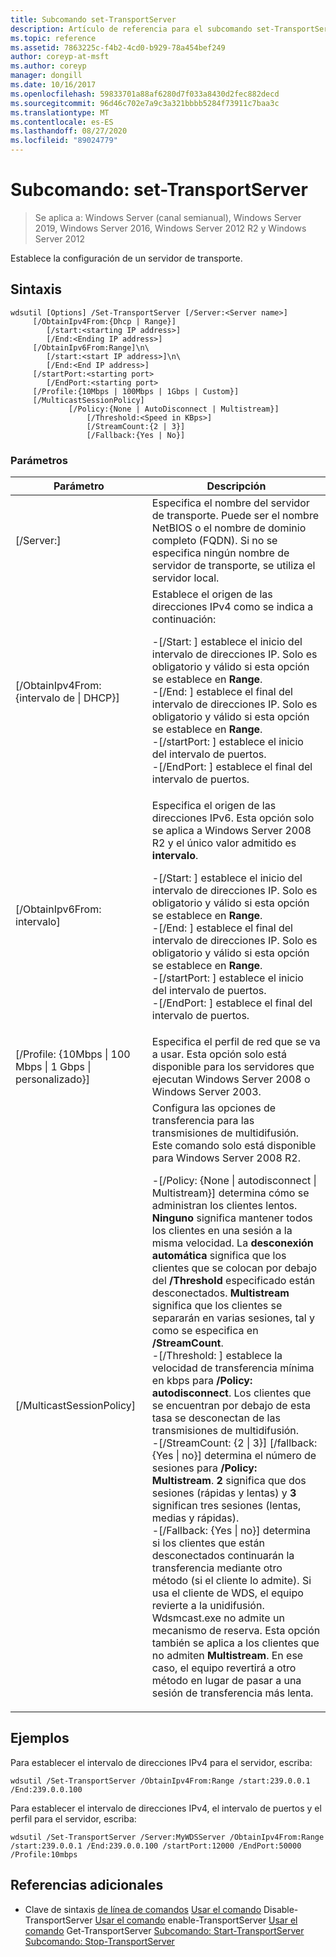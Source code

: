 ```yaml
---
title: Subcomando set-TransportServer
description: Artículo de referencia para el subcomando set-TransportServer, que establece los valores de configuración para un servidor de transporte.
ms.topic: reference
ms.assetid: 7863225c-f4b2-4cd0-b929-78a454bef249
author: coreyp-at-msft
ms.author: coreyp
manager: dongill
ms.date: 10/16/2017
ms.openlocfilehash: 59833701a88af6280d7f033a8430d2fec882decd
ms.sourcegitcommit: 96d46c702e7a9c3a321bbbb5284f73911c7baa3c
ms.translationtype: MT
ms.contentlocale: es-ES
ms.lasthandoff: 08/27/2020
ms.locfileid: "89024779"
---
```

# <a name="subcommand-set-transportserver"></a>Subcomando: set-TransportServer

> Se aplica a: Windows Server (canal semianual), Windows Server 2019, Windows Server 2016, Windows Server 2012 R2 y Windows Server 2012

Establece la configuración de un servidor de transporte.

## <a name="syntax"></a>Sintaxis
```
wdsutil [Options] /Set-TransportServer [/Server:<Server name>]
     [/ObtainIpv4From:{Dhcp | Range}]
        [/start:<starting IP address>]
        [/End:<Ending IP address>]
     [/ObtainIpv6From:Range]\n\
        [/start:<start IP address>]\n\
        [/End:<End IP address>]
     [/startPort:<starting port>
        [/EndPort:<starting port>
     [/Profile:{10Mbps | 100Mbps | 1Gbps | Custom}]
     [/MulticastSessionPolicy]
             [/Policy:{None | AutoDisconnect | Multistream}]
                 [/Threshold:<Speed in KBps>]
                 [/StreamCount:{2 | 3}]
                 [/Fallback:{Yes | No}]
```
### <a name="parameters"></a>Parámetros
|Parámetro|Descripción|
|-------|--------|
|[/Server:<Server name>]|Especifica el nombre del servidor de transporte. Puede ser el nombre NetBIOS o el nombre de dominio completo (FQDN). Si no se especifica ningún nombre de servidor de transporte, se utiliza el servidor local.|
|[/ObtainIpv4From: {intervalo de &#124; DHCP}]|Establece el origen de las direcciones IPv4 como se indica a continuación:<p>-[/Start: <IP address> ] establece el inicio del intervalo de direcciones IP. Solo es obligatorio y válido si esta opción se establece en **Range**.<br />-[/End: <IP address> ] establece el final del intervalo de direcciones IP. Solo es obligatorio y válido si esta opción se establece en **Range**.<br />-[/startPort: <port> ] establece el inicio del intervalo de puertos.<br />-[/EndPort: <port> ] establece el final del intervalo de puertos.|
|[/ObtainIpv6From: intervalo]|Especifica el origen de las direcciones IPv6. Esta opción solo se aplica a Windows Server 2008 R2 y el único valor admitido es **intervalo**.<p>-[/Start: <IP address> ] establece el inicio del intervalo de direcciones IP. Solo es obligatorio y válido si esta opción se establece en **Range**.<br />-[/End: <IP address> ] establece el final del intervalo de direcciones IP. Solo es obligatorio y válido si esta opción se establece en **Range**.<br />-[/startPort: <port> ] establece el inicio del intervalo de puertos.<br />-[/EndPort: <port> ] establece el final del intervalo de puertos.|
|[/Profile: {10Mbps &#124; 100 Mbps &#124; 1 Gbps &#124; personalizado}]|Especifica el perfil de red que se va a usar. Esta opción solo está disponible para los servidores que ejecutan Windows Server 2008 o Windows Server 2003.|
|[/MulticastSessionPolicy]|Configura las opciones de transferencia para las transmisiones de multidifusión. Este comando solo está disponible para Windows Server 2008 R2.<p>-[/Policy: {None &#124; autodisconnect &#124; Multistream}] determina cómo se administran los clientes lentos. **Ninguno** significa mantener todos los clientes en una sesión a la misma velocidad. La **desconexión automática** significa que los clientes que se colocan por debajo del **/Threshold** especificado están desconectados. **Multistream** significa que los clientes se separarán en varias sesiones, tal y como se especifica en **/StreamCount**.<br />-[/Threshold: <Speed in KBps> ] establece la velocidad de transferencia mínima en kbps para **/Policy: autodisconnect**. Los clientes que se encuentran por debajo de esta tasa se desconectan de las transmisiones de multidifusión.<br />-[/StreamCount: {2 &#124; 3}] [/fallback: {Yes &#124; no}] determina el número de sesiones para **/Policy: Multistream**. **2** significa que dos sesiones (rápidas y lentas) y **3** significan tres sesiones (lentas, medias y rápidas).<br />-[/Fallback: {Yes &#124; no}] determina si los clientes que están desconectados continuarán la transferencia mediante otro método (si el cliente lo admite). Si usa el cliente de WDS, el equipo revierte a la unidifusión. Wdsmcast.exe no admite un mecanismo de reserva. Esta opción también se aplica a los clientes que no admiten **Multistream**. En ese caso, el equipo revertirá a otro método en lugar de pasar a una sesión de transferencia más lenta.|
## <a name="examples"></a>Ejemplos
Para establecer el intervalo de direcciones IPv4 para el servidor, escriba:
```
wdsutil /Set-TransportServer /ObtainIpv4From:Range /start:239.0.0.1 /End:239.0.0.100
```
Para establecer el intervalo de direcciones IPv4, el intervalo de puertos y el perfil para el servidor, escriba:
```
wdsutil /Set-TransportServer /Server:MyWDSServer /ObtainIpv4From:Range /start:239.0.0.1 /End:239.0.0.100 /startPort:12000 /EndPort:50000 /Profile:10mbps
```
## <a name="additional-references"></a>Referencias adicionales
- Clave de sintaxis [de línea de comandos](command-line-syntax-key.md) 
 [Usar el comando](using-the-disable-transportserver-command.md) 
 Disable-TransportServer [Usar el comando](using-the-enable-transportserver-command.md) 
 enable-TransportServer [Usar el comando](using-the-get-transportserver-command.md) 
 Get-TransportServer [Subcomando: Start-TransportServer](subcommand-start-transportserver.md) 
 [Subcomando: Stop-TransportServer](subcommand-stop-transportserver.md)

